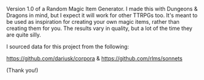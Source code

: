 Version 1.0 of a Random Magic Item Generator. I made this with Dungeons & Dragons in mind, but I expect it will work for other TTRPGs too. It's meant to be used as inspiration for creating your own magic items, rather than creating them for you. The results vary in quality, but a lot of the time they are quite silly. 

I sourced data for this project from the following:

https://github.com/dariusk/corpora & 
https://github.com/rlms/sonnets 

(Thank you!)
